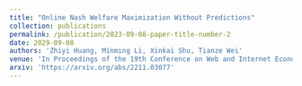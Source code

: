 ```yaml
---
title: "Online Nash Welfare Maximization Without Predictions"
collection: publications
permalink: /publication/2023-09-08-paper-title-number-2
date: 2029-09-08
authors: 'Zhiyi Huang, Minming Li, Xinkai Shu, Tianze Wei'
venue: 'In Proceedings of the 19th Conference on Web and Internet Economics (WINE 2023)'
arxiv: 'https://arxiv.org/abs/2211.03077'
---
```


